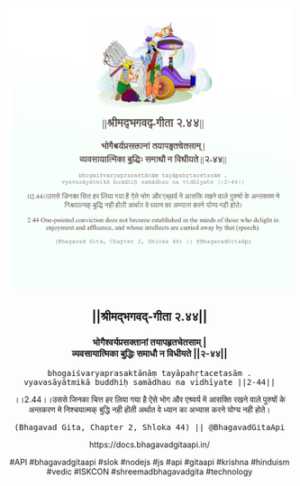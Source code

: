 <img src="../../asset/BG_2_44.png"/>
<center><h2>||श्रीमद्‍भगवद्‍-गीता २.४४||</h2>
<h3>भोगैश्वर्यप्रसक्तानां तयापहृतचेतसाम् |<br/>व्यवसायात्मिका बुद्धिः समाधौ न विधीयते ||२-४४||</h3>
<pre>bhogaiśvaryaprasaktānāṃ tayāpahṛtacetasām .<br/>vyavasāyātmikā buddhiḥ samādhau na vidhīyate ||2-44||</pre>
<p>।।2.44।।उससे जिनका चित्त हर लिया गया है ऐसे भोग और एश्र्वर्य‌ मॆ आसक्ति रखने वाले पुरुषों के अन्तकरण मे निश्चयात्मक् बुद्धि नही हॊती अर्थात वे ध्यान का अभ्यास करने योग्य‌ नही होते।</p>
<pre>(Bhagavad Gita, Chapter 2, Shloka 44) || @BhagavadGitaApi</pre><p>https://docs.bhagavadgitaapi.in/</p><p>#API #bhagavadgitaapi #slok #nodejs #js #api #gitaapi #krishna #hinduism #vedic #ISKCON #shreemadbhagavadgita #technology</p></center>